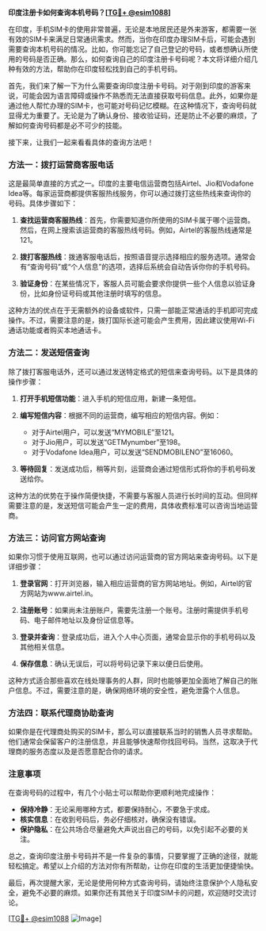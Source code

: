 **印度注册卡如何查询本机号码？[[TG💪+ @esim1088](https://t.me/s/esim1088)]**

在印度，手机SIM卡的使用非常普遍，无论是本地居民还是外来游客，都需要一张有效的SIM卡来满足日常通讯需求。然而，当你在印度办理SIM卡后，可能会遇到需要查询本机号码的情况。比如，你可能忘记了自己登记的号码，或者想确认所使用的号码是否正确。那么，如何查询自己的印度注册卡号码呢？本文将详细介绍几种有效的方法，帮助你在印度轻松找到自己的手机号码。

首先，我们来了解一下为什么需要查询印度注册卡号码。对于刚到印度的游客来说，可能会因为语言障碍或操作不熟悉而无法直接获取号码信息。此外，如果你是通过他人帮忙办理的SIM卡，也可能对号码记忆模糊。在这种情况下，查询号码就显得尤为重要了。无论是为了确认身份、接收验证码，还是防止不必要的麻烦，了解如何查询号码都是必不可少的技能。

接下来，让我们一起来看看具体的查询方法吧！

### 方法一：拨打运营商客服电话

这是最简单直接的方式之一。印度的主要电信运营商包括Airtel、Jio和Vodafone Idea等。每家运营商都提供客服热线服务，你可以通过拨打这些热线来查询你的号码。具体步骤如下：

1. **查找运营商客服热线**：首先，你需要知道你所使用的SIM卡属于哪个运营商。然后，在网上搜索该运营商的客服热线号码。例如，Airtel的客服热线通常是121。
   
2. **拨打客服热线**：拨通客服电话后，按照语音提示选择相应的服务选项。通常会有“查询号码”或“个人信息”的选项，选择后系统会自动告诉你你的手机号码。

3. **验证身份**：在某些情况下，客服人员可能会要求你提供一些个人信息以验证身份，比如身份证号码或其他注册时填写的信息。

这种方法的优点在于无需额外的设备或软件，只需一部能正常通话的手机即可完成操作。不过，需要注意的是，拨打国际长途可能会产生费用，因此建议使用Wi-Fi通话功能或者购买本地通话卡。

### 方法二：发送短信查询

除了拨打客服电话外，还可以通过发送特定格式的短信来查询号码。以下是具体的操作步骤：

1. **打开手机短信功能**：进入手机的短信应用，新建一条短信。

2. **编写短信内容**：根据不同的运营商，编写相应的短信内容。例如：
   - 对于Airtel用户，可以发送“MYMOBILE”至121。
   - 对于Jio用户，可以发送“GETMynumber”至198。
   - 对于Vodafone Idea用户，可以发送“SENDMOBILENO”至16060。

3. **等待回复**：发送成功后，稍等片刻，运营商会通过短信形式将你的手机号码发送给你。

这种方法的优势在于操作简便快捷，不需要与客服人员进行长时间的互动。但同样需要注意的是，发送短信可能会产生一定的费用，具体收费标准可以咨询当地运营商。

### 方法三：访问官方网站查询

如果你习惯于使用互联网，也可以通过访问运营商的官方网站来查询号码。以下是详细步骤：

1. **登录官网**：打开浏览器，输入相应运营商的官方网站地址。例如，Airtel的官方网站为www.airtel.in。

2. **注册账号**：如果尚未注册账户，需要先注册一个账号。注册时需提供手机号码、电子邮件地址以及身份证信息等。

3. **登录并查询**：登录成功后，进入个人中心页面，通常会显示你的手机号码以及其他相关信息。

4. **保存信息**：确认无误后，可以将号码记录下来以便日后使用。

这种方式适合那些喜欢在线处理事务的人群，同时也能够更加全面地了解自己的账户信息。不过，需要注意的是，确保网络环境的安全性，避免泄露个人信息。

### 方法四：联系代理商协助查询

如果你是在代理商处购买的SIM卡，那么可以直接联系当时的销售人员寻求帮助。他们通常会保留客户的注册信息，并且能够快速帮你找回号码。当然，这取决于代理商的服务态度以及是否愿意配合你的请求。

### 注意事项

在查询号码的过程中，有几个小贴士可以帮助你更顺利地完成操作：

- **保持冷静**：无论采用哪种方式，都要保持耐心，不要急于求成。
- **核实信息**：在收到号码后，务必仔细核对，确保没有错误。
- **保护隐私**：在公共场合尽量避免大声说出自己的号码，以免引起不必要的关注。

总之，查询印度注册卡号码并不是一件复杂的事情，只要掌握了正确的途径，就能轻松搞定。希望以上介绍的方法对你有所帮助，让你在印度的生活更加便捷愉快。

最后，再次提醒大家，无论是使用何种方式查询号码，请始终注意保护个人隐私安全，避免不必要的麻烦。如果你还有其他关于印度SIM卡的问题，欢迎随时交流讨论。

[[TG💪+ @esim1088](https://t.me/s/esim1088) ![Image](https://i.postimg.cc/4NQfJmqS/Snipaste-2025-05-13-00-14-12.png)]